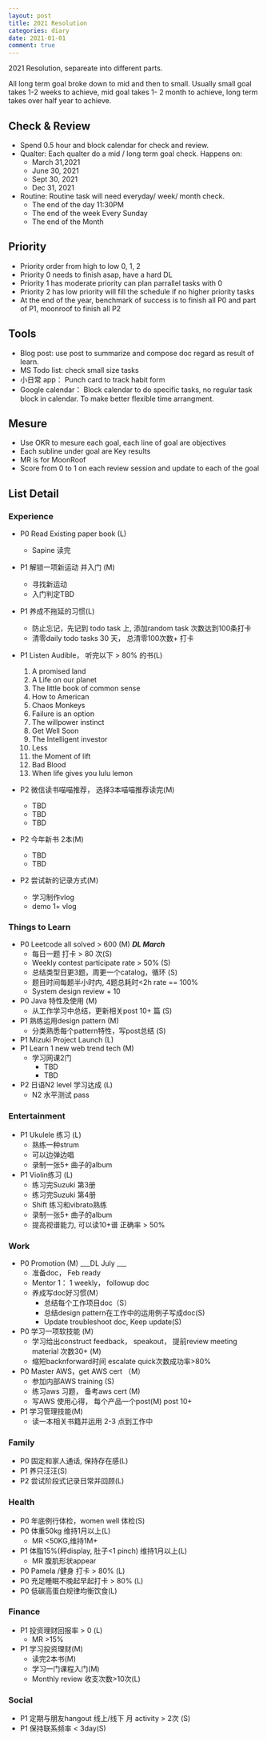 ```yaml
---
layout: post
title: 2021 Resolution
categories: diary
date: 2021-01-01
comment: true
---
```


2021 Resolution, separeate into different parts. 

All long term goal broke down to mid and then to small. Usually small goal takes 1-2 weeks to achieve, mid goal takes 1- 2 month to achieve, long term takes over half year to achieve.

## Check & Review
- Spend 0.5 hour and block calendar for check and review.
- Qualter: Each qualter do a mid / long term goal check. Happens on:
    - March 31,2021
    - June 30, 2021
    - Sept 30, 2021
    - Dec 31, 2021
- Routine: Routine task will need everyday/ week/ month check.
    - The end of the day 11:30PM
    - The end of the week Every Sunday
    - The end of the Month

## Priority
- Priority order from high to low 0, 1, 2
- Priority 0 needs to finish asap, have a hard DL
- Priority 1 has moderate priority can plan parrallel tasks with 0
- Priority 2 has low priority will fill the schedule if no higher priority tasks
- At the end of the year, benchmark of success is to finish all P0 and part of P1, moonroof to finish all P2

## Tools
- Blog post: use post to summarize and compose doc regard as result of learn.
- MS Todo list: check small size tasks
- 小日常 app： Punch card to track habit form
- Google calendar： Block calendar to do specific tasks, no regular task block in calendar. To make better flexible time arrangment.

## Mesure
 - Use OKR to mesure each goal, each line of goal are objectives
 - Each subline under goal are Key results
 - MR is for MoonRoof
 - Score from 0 to 1 on each review session and update to each of the goal

## List Detail

### Experience
- P0 Read Existing paper book (L)
    - Sapine 读完
- P1 解锁一项新运动 并入门 (M)
    - 寻找新运动
    - 入门判定TBD
- P1 养成不拖延的习惯(L)
    - 防止忘记，先记到 todo task 上, 添加random task 次数达到100条打卡
    - 清零daily todo tasks 30 天， 总清零100次数+ 打卡
- P1 Listen Audible， 听完以下 > 80% 的书(L)
    1. A promised land
    1. A Life on our planet
    1. The little book of common sense
    1. How to American
    1. Chaos Monkeys
    1. Failure is an option
    1. The willpower instinct
    1. Get Well Soon
    1. The Intelligent investor
    1. Less
    1. the Moment of lift
    1. Bad Blood
    1. When life gives you lulu lemon

- P2 微信读书喵喵推荐， 选择3本喵喵推荐读完(M)
    - TBD
    - TBD
    - TBD
- P2 今年新书 2本(M)
    - TBD
    - TBD
- P2 尝试新的记录方式(M)
    - 学习制作vlog
    - demo 1+ vlog

### Things to Learn
- P0 Leetcode all solved > 600 (M) ___DL March___
	- 每日一题 打卡 > 80 次(S)
	- Weekly contest participate rate > 50% (S)
	- 总结类型日更3题，周更一个catalog，循环 (S)
	- 题目时间每题半小时内, 4题总耗时<2h rate == 100%
	- System design review + 10 
- P0 Java 特性及使用 (M)
	- 从工作学习中总结，更新相关post 10+ 篇 (S)
- P1 熟练运用design pattern (M)
    - 分类熟悉每个pattern特性，写post总结 (S)
- P1 Mizuki Project Launch (L)
- P1 Learn 1 new web trend tech (M)
	- 学习网课2门
        - TBD
        - TBD
- P2 日语N2 level 学习达成 (L)
    - N2 水平测试 pass

### Entertainment
- P1 Ukulele 练习 (L)
	- 熟练一种strum
	- 可以边弹边唱
    - 录制一张5+ 曲子的album
- P1 Violin练习 (L)
    - 练习完Suzuki 第3册 
    - 练习完Suzuki 第4册
	- Shift 练习和vibrato熟练
	- 录制一张5+ 曲子的album
    - 提高视谱能力, 可以读10+谱 正确率 > 50%

### Work
- P0 Promotion (M) ___DL July ___
    - 准备doc， Feb ready
    - Mentor 1： 1 weekly， followup doc
    - 养成写doc好习惯(M）
        - 总结每个工作项目doc（S）
        - 总结design pattern在工作中的运用例子写成doc(S)
        - Update troubleshoot doc, Keep update(S)
- P0 学习一项软技能 (M)
	- 学习给出construct feedback， speakout， 提前review meeting material 次数30+ (M)
    - 缩短backnforward时间 escalate quick次数成功率>80%
- P0 Master AWS，get AWS cert （M）
	- 参加内部AWS training (S)
	- 练习aws 习题， 备考aws cert (M)
    - 写AWS 使用心得， 每个产品一个post(M) post 10+
- P1 学习管理技能(M)
    - 读一本相关书籍并运用 2-3 点到工作中

### Family
- P0 固定和家人通话, 保持存在感(L)
- P1 养只汪汪(S)
- P2 尝试阶段式记录日常并回顾(L)

### Health
- P0 年底例行体检，women well 体检(S)
- P0 体重50kg 维持1月以上(L)
    - MR <50KG,维持1M+
- P1 体脂15%(秤display, 肚子<1 pinch) 维持1月以上(L) 
    - MR 腹肌形状appear
- P0 Pamela /健身 打卡 > 80% (L)
- P0 充足睡眠不晚起早起打卡 > 80% (L)
- P0 低碳高蛋白规律均衡饮食(L)

### Finance
- P1 投资理财回报率 > 0 (L)
    - MR >15% 
- P1 学习投资理财(M)
    - 读完2本书(M)
	- 学习一门课程入门(M)
	- Monthly review 收支次数>10次(L)
    
### Social
- P1 定期与朋友hangout 线上/线下 月 activity > 2次 (S) 
- P1 保持联系频率 < 3day(S)
